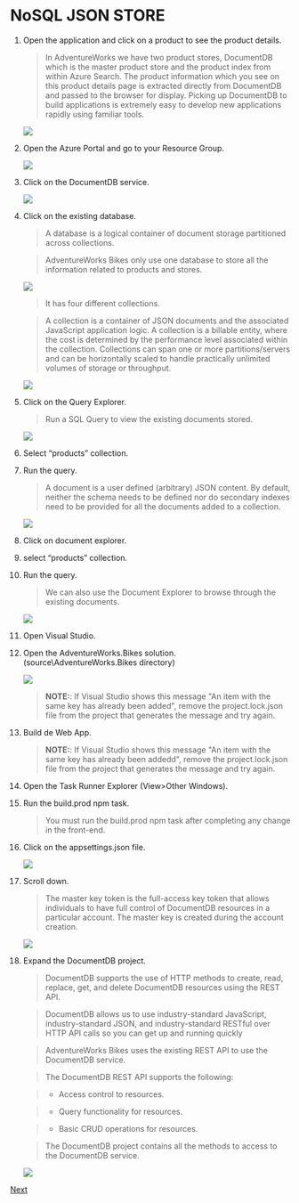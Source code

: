 # NoSQL JSON STORE

1. Open the application and click on a product to see the product details.	

	> In AdventureWorks we have two product stores, DocumentDB which is the master product store and the product index from within Azure Search. The product information which you see on this product details page is extracted directly from DocumentDB and passed to the browser for display.
	> Picking up DocumentDB to build applications  is extremely easy to develop new applications rapidly using familiar tools.

	![](img/image9.jpg)

1. Open the Azure Portal and go to your Resource Group.	

 	![](img/image4.jpg)

1. Click on the DocumentDB service.	

	![](img/image10.jpg)

1. Click on the existing database.	

	> A database is a logical container of document storage partitioned across collections. 

	> AdventureWorks Bikes only use one database to store all the information related to products and stores.

	![](img/image11.jpg)

	> It has four different collections.

	> A collection is a container of JSON documents and the associated JavaScript application logic. A collection is a billable entity, where the cost is determined by the performance level associated within the collection. Collections can span one or more partitions/servers and can be horizontally scaled to handle practically unlimited volumes of storage or throughput.

	![](img/image12.jpg)

1. Click on the Query Explorer.	

	> Run a SQL Query to view the existing documents stored.

	![](img/image13.jpg)

1. Select “products” collection.
1. Run the query.	

	> A document is a user defined (arbitrary) JSON content. By default, neither the schema needs to be defined nor do secondary indexes need to be provided for all the documents added to a collection.

 	![](img/image14.jpg)

1. Click on document explorer.
1. select “products” collection.
1. Run the query.	

	> We can also use the Document Explorer to browse through the existing documents.

	![](img/image15.jpg)

1. Open Visual Studio.

1. Open the AdventureWorks.Bikes solution. (source\AdventureWorks.Bikes directory)

	![](img/image16.jpg)

	> **NOTE:**: If Visual Studio shows this message "An item with the same key has already been added", remove the project.lock.json file from the project that generates the message and try again.

1. Build de Web App. 

    > **NOTE:**: If Visual Studio shows this message "An item with the same key has already been addedd", remove the project.lock.json file from the project that generates the message and try again.

1. Open the Task Runner Explorer (View>Other Windows). 

1. Run the build.prod npm task.

    > You must run the build.prod npm task after completing any change in the front-end.
	
1. Click on the appsettings.json file.	

	![](img/image17.jpg)

1. Scroll down.	

	> The master key token is the full-access key token that allows individuals to have full control of DocumentDB resources in a particular account. The master key is created during the account creation.

	![](img/image18.jpg)

1. Expand the DocumentDB project.	

	> DocumentDB supports the use of HTTP methods to create, read, replace, get, and delete DocumentDB resources using the REST API.

	> DocumentDB allows us to use industry-standard JavaScript, industry-standard JSON, and industry-standard RESTful over HTTP API calls so you can get up and running quickly

	> AdventureWorks Bikes uses the existing REST API to use the DocumentDB service.

	> The DocumentDB REST API supports the following:
	
	>	- Access control to resources.
	
	>	- Query functionality for resources.
	
	>	- Basic CRUD operations for resources.

	> The DocumentDB project contains all the methods to access to the DocumentDB service.

	![](img/image19.jpg)

<a href="2.UpdatingIndex.md">Next</a>
